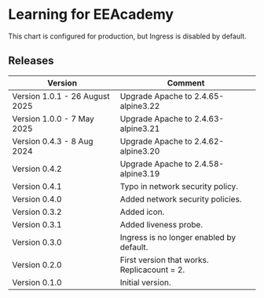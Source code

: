 Learning for EEAcademy
======================

This chart is configured for production, but Ingress is disabled by default.

## Releases

| Version | Comment |
| ------- | ------- |
| Version 1.0.1 - 26 August 2025 | Upgrade Apache to 2.4.65-alpine3.22 |
| Version 1.0.0 - 7 May 2025 | Upgrade Apache to 2.4.63-alpine3.21 |
| Version 0.4.3 - 8 Aug 2024 | Upgrade Apache to 2.4.62-alpine3.20 |
| Version 0.4.2 | Upgrade Apache to 2.4.58-alpine3.19 |
| Version 0.4.1 | Typo in network security policy. |
| Version 0.4.0 | Added network security policies. |
| Version 0.3.2 | Added icon. |
| Version 0.3.1 | Added liveness probe. |
| Version 0.3.0 | Ingress is no longer enabled by default. |
| Version 0.2.0 | First version that works. Replicacount = 2. |
| Version 0.1.0 | Initial version. |
